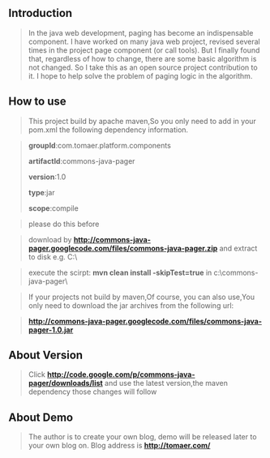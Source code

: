 <h2>Introduction</h2>

> In the java web development, paging has become an indispensable component. I have worked on many java web project, revised several times in the project page component (or call tools). But I finally found that, regardless of how to change, there are some basic algorithm is not changed. So I take this as an open source project contribution to it. I hope to help solve the problem of paging logic in the algorithm.

<h2>How to use</h2>

> This project build by apache maven,So you only need to add in your pom.xml the following dependency information.

> <p><b>groupId</b>:com.tomaer.platform.components</p>
> <p><b>artifactId</b>:commons-java-pager</p>
> <p><b>version</b>:1.0</p>
> <p><b>type</b>:jar</p>
> <p>   <b>scope</b>:compile</p>

> please do this before

> download by <b><a href='http://commons-java-pager.googlecode.com/files/commons-java-pager.zip'>http://commons-java-pager.googlecode.com/files/commons-java-pager.zip</a></b> and extract to disk e.g. C:\

> execute the scirpt: <b>mvn clean install -skipTest=true</b> in c:\commons-java-pager\

> If your projects not build by maven,Of course, you can also use,You only need to download the jar archives from the following url:

> <p><b><a href='http://commons-java-pager.googlecode.com/files/commons-java-pager-1.0.jar'>http://commons-java-pager.googlecode.com/files/commons-java-pager-1.0.jar</a></b></p>

<h2>About Version</h2>

> Click <b><a href='http://code.google.com/p/commons-java-pager/downloads/list'>http://code.google.com/p/commons-java-pager/downloads/list</a></b> and use the latest version,the maven dependency those changes will follow


<h2>About Demo</h2>

> The author is to create your own blog, demo will be released later to your own blog on. Blog address is <b><a href='http://tomaer.com/'>http://tomaer.com/</a></b>



